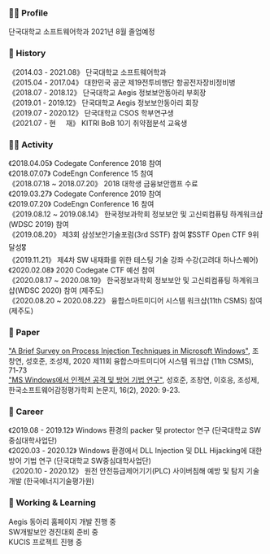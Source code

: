 ### 🙋‍♂️ Profile<br/>
단국대학교 소프트웨어학과 2021년 8월 졸업예정

### 📅 History<br/>
《2014.03 - 2021.08》 단국대학교 소프트웨어학과<br/>
《2015.04 - 2017.04》 대한민국 공군 제19전투비행단 항공전자장비정비병<br/>
《2018.07 - 2018.12》 단국대학교 Aegis 정보보안동아리 부회장<br/>
《2019.01 - 2019.12》 단국대학교 Aegis 정보보안동아리 회장<br/>
《2019.07 - 2020.12》 단국대학교 CSOS 학부연구생<br/>
《2021.07 - 현&nbsp;&nbsp;&nbsp;&nbsp;&nbsp;재》 KITRI BoB 10기 취약점분석 교육생

### 👨‍💻 Activity<br/>
《2018.04.05》 Codegate Conference 2018 참여<br/>
《2018.07.07》 CodeEngn Conference 15 참여<br/>
《2018.07.18 ~ 2018.07.20》 2018 대학생 금융보안캠프 수료<br/>
《2019.03.27》 Codegate Conference 2019 참여<br/>
《2019.07.20》 CodeEngn Conference 16 참여<br/>
《2019.08.12 ~ 2019.08.14》 한국정보과학회 정보보안 및 고신뢰컴퓨팅 하계워크샵(WDSC 2019) 참여<br/>
《2019.08.20》 제3회 삼성보안기술포럼(3rd SSTF) 참여 🎖SSTF Open CTF 9위 달성🎖<br/>
《2019.11.21》 제4차 SW 내재화를 위한 테스팅 기술 강좌 수강(고려대 하나스퀘어)<br/>
《2020.02.08》 2020 Codegate CTF 예선 참여<br/>
《2020.08.17 ~ 2020.08.19》 한국정보과학회 정보보안 및 고신뢰컴퓨팅 하계워크샵(WDSC 2020) 참여 (제주도)<br/>
《2020.08.20 ~ 2020.08.22》 융합스마트미디어 시스템 워크샵(11th CSMS) 참여 (제주도)<br/>

### 📑 Paper<br/>
["A Brief Survey on Process Injection Techniques in Microsoft Windows"](https://db69c54b-9b84-4d19-bcc3-1b44f4f5b0f9.filesusr.com/ugd/c29c53_b84b58163e66467bb71e37309d617288.pdf), 조창연, 성호준, 조성제, 2020 제11회 융합스마트미디어 시스템 워크샵 (11th CSMS), 71-73<br/>
["MS Windows에서 인젝션 공격 및 방어 기법 연구"](http://www.i3.or.kr/html/paper/2020-2/(2)2020-2.pdf), 성호준, 조창연, 이호응, 조성제, 한국소프트웨어감정평가학회 논문지, 16(2), 2020: 9-23.

### 🌱 Career<br/>
《2019.08 - 2019.12》 Windows 환경의 packer 및 protector 연구 (단국대학교 SW중심대학사업단)<br/>
《2020.03 - 2020.12》 Windows 환경에서 DLL Injection 및 DLL Hijacking에 대한 방어 기법 연구 (단국대학교 SW중심대학사업단)<br/>
《2020.10 - 2020.12》 원전 안전등급제어기기(PLC) 사이버침해 예방 및 탐지 기술 개발 (한국에너지기술평가원)

### 🔭 Working & Learning<br/>
Aegis 동아리 홈페이지 개발 진행 중<br/>
SW개발보안 경진대회 준비 중<br/>
KUCIS 프로젝트 진행 중

<!--
**luckyboxx/luckyboxx** is a ✨ _special_ ✨ repository because its `README.md` (this file) appears on your GitHub profile.

Here are some ideas to get you started:

- 🔭 I’m currently working on ...
- 🌱 I’m currently learning ...
- 👯 I’m looking to collaborate on ...
- 🤔 I’m looking for help with ...
- 💬 Ask me about ...
- 📫 How to reach me: ...
- 😄 Pronouns: ...
- ⚡ Fun fact: ...
-->
